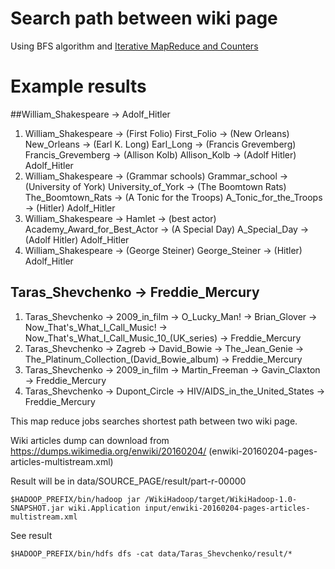 # Search path between wiki page
Using BFS algorithm and [Iterative MapReduce and Counters](https://hadooptutorial.wikispaces.com/Iterative+MapReduce+and+Counters)

# Example results
##William_Shakespeare -> Adolf_Hitler
1. William_Shakespeare -> (First Folio) First_Folio -> (New Orleans) New_Orleans -> (Earl K. Long) Earl_Long -> (Francis Grevemberg) Francis_Grevemberg -> (Allison Kolb) Allison_Kolb -> (Adolf Hitler) Adolf_Hitler
2. William_Shakespeare -> (Grammar schools) Grammar_school  -> (University of York) University_of_York  -> (The Boomtown Rats) The_Boomtown_Rats  -> (A Tonic for the Troops) A_Tonic_for_the_Troops -> (Hitler) Adolf_Hitler
3. William_Shakespeare -> Hamlet -> (best actor) Academy_Award_for_Best_Actor  -> (A Special Day) A_Special_Day -> (Adolf Hitler) Adolf_Hitler
4. William_Shakespeare -> (George Steiner) George_Steiner -> (Hitler) Adolf_Hitler

## Taras_Shevchenko -> Freddie_Mercury
1. Taras_Shevchenko -> 2009_in_film -> O_Lucky_Man! -> Brian_Glover -> Now_That's_What_I_Call_Music! -> Now_That's_What_I_Call_Music_10_(UK_series) -> Freddie_Mercury
2. Taras_Shevchenko -> Zagreb -> David_Bowie -> The_Jean_Genie -> The_Platinum_Collection_(David_Bowie_album) -> Freddie_Mercury
3. Taras_Shevchenko -> 2009_in_film -> Martin_Freeman -> Gavin_Claxton -> Freddie_Mercury
4. Taras_Shevchenko -> Dupont_Circle -> HIV/AIDS_in_the_United_States -> Freddie_Mercury


This map reduce jobs searches shortest path between two wiki page.

Wiki articles dump can download from https://dumps.wikimedia.org/enwiki/20160204/ (enwiki-20160204-pages-articles-multistream.xml)

Result will be in data/SOURCE_PAGE/result/part-r-00000

```
$HADOOP_PREFIX/bin/hadoop jar /WikiHadoop/target/WikiHadoop-1.0-SNAPSHOT.jar wiki.Application input/enwiki-20160204-pages-articles-multistream.xml
```

See result
```
$HADOOP_PREFIX/bin/hdfs dfs -cat data/Taras_Shevchenko/result/*
```
